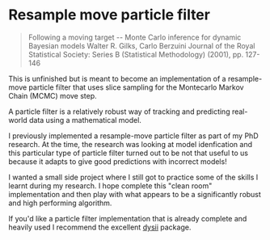 
# Resample move particle filter

> Following a moving target -- Monte Carlo inference for dynamic Bayesian models
> Walter R. Gilks, Carlo Berzuini
> Journal of the Royal Statistical Society: Series B (Statistical Methodology) (2001), pp. 127-146

This is unfinished but is meant to become an implementation of a resample-move particle filter
that uses slice sampling for the Montecarlo Markov Chain (MCMC) move step. 

A particle filter is a relatively robust way of tracking and predicting real-world data using 
a mathematical model.

I previously implemented a resample-move particle filter as part of my PhD research. At the time, the
research was looking at model idenfication and this particular type of particle filter turned out 
to be not that useful to us because it adapts to give good predictions with incorrect models!

I wanted a small side project where I still got to practice some of the skills I learnt during
my research. I hope complete this "clean room" implementation and then play with what
appears to be a significantly robust and high performing algorithm.

If you'd like a particle filter implementation that is already complete and heavily used I 
recommend the excellent [dysii](http://www.indii.org/research/dysii) package.
